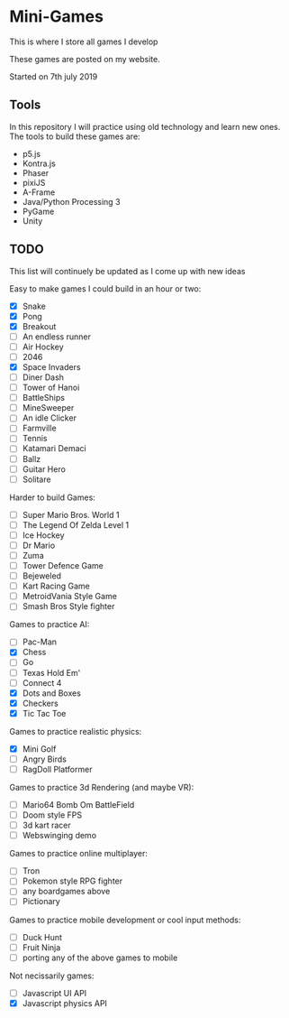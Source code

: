 # Mini-Games
This is where I store all games I develop

These games are posted on my website.

Started on 7th july 2019

## Tools 
In this repository I will practice using old technology and learn new ones. The tools to build these games are:
- p5.js
- Kontra.js
- Phaser
- pixiJS
- A-Frame
- Java/Python Processing 3
- PyGame
- Unity

## TODO
This list will continuely be updated as I come up with new ideas

Easy to make games I could build in an hour or two:
- [x] Snake
- [x] Pong
- [x] Breakout
- [ ] An endless runner
- [ ] Air Hockey
- [ ] 2046
- [x] Space Invaders
- [ ] Diner Dash
- [ ] Tower of Hanoi
- [ ] BattleShips
- [ ] MineSweeper
- [ ] An idle Clicker
- [ ] Farmville
- [ ] Tennis
- [ ] Katamari Demaci
- [ ] Ballz
- [ ] Guitar Hero
- [ ] Solitare

Harder to build Games:
- [ ] Super Mario Bros. World 1 
- [ ] The Legend Of Zelda Level 1
- [ ] Ice Hockey
- [ ] Dr Mario
- [ ] Zuma
- [ ] Tower Defence Game
- [ ] Bejeweled
- [ ] Kart Racing Game
- [ ] MetroidVania Style Game
- [ ] Smash Bros Style fighter

Games to practice AI:
- [ ] Pac-Man
- [x] Chess
- [ ] Go
- [ ] Texas Hold Em'
- [ ] Connect 4
- [x] Dots and Boxes
- [x] Checkers
- [x] Tic Tac Toe

Games to practice realistic physics:
- [x] Mini Golf
- [ ] Angry Birds
- [ ] RagDoll Platformer

Games to practice 3d Rendering (and maybe VR):
- [ ] Mario64 Bomb Om BattleField
- [ ] Doom style FPS
- [ ] 3d kart racer
- [ ] Webswinging demo

Games to practice online multiplayer:
- [ ] Tron
- [ ] Pokemon style RPG fighter
- [ ] any boardgames above
- [ ] Pictionary

Games to practice mobile development or cool input methods:
- [ ] Duck Hunt
- [ ] Fruit Ninja
- [ ] porting any of the above games to mobile

Not necissarily games:
- [ ] Javascript UI API
- [x] Javascript physics API
